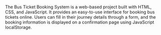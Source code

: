 The Bus Ticket Booking System is a web-based project built with HTML, CSS, and JavaScript.
It provides an easy-to-use interface for booking bus tickets online. Users can fill in their journey details through a form, and the booking information is displayed on a confirmation page using JavaScript localStorage.
